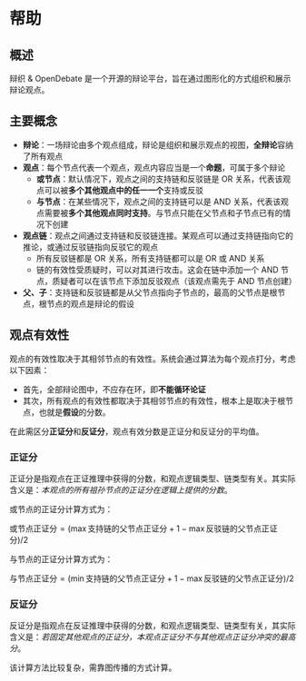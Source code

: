 # 帮助
## 概述

辩织 & OpenDebate 是一个开源的辩论平台，旨在通过图形化的方式组织和展示辩论观点。

## 主要概念

- **辩论**：一场辩论由多个观点组成，辩论是组织和展示观点的视图，**全辩论**容纳了所有观点
- **观点**：每个节点代表一个观点，观点内容应当是一个**命题**，可属于多个辩论
    - **或节点**：默认情况下，观点之间的支持链和反驳链是 OR 关系，代表该观点可以被**多个其他观点中的任一一个**支持或反驳
    - **与节点**：在某些情况下，观点之间的支持链可以是 AND 关系，代表该观点需要被**多个其他观点同时支持**。与节点只能在父节点和子节点已有的情况下创建
- **观点链**：观点之间通过支持链和反驳链连接。某观点可以通过支持链指向它的推论，或通过反驳链指向反驳它的观点
    - 所有反驳链都是 OR 关系，所有支持链都可以是 OR 或 AND 关系
    - 链的有效性受质疑时，可以对其进行攻击。这会在链中添加一个 AND 节点，质疑者可以在该节点下添加反驳观点（该观点需先于 AND 节点创建）
- **父、子**：支持链和反驳链都是从父节点指向子节点的，最高的父节点是根节点，根节点的观点是辩论的假设

## 观点有效性

观点的有效性取决于其相邻节点的有效性。系统会通过算法为每个观点打分，考虑以下因素：

- 首先，全部辩论图中，不应存在环，即**不能循环论证**
- 其次，所有观点的有效性都取决于其相邻节点的有效性，根本上是取决于根节点，也就是**假设**的分数。

在此需区分**正证分**和**反证分**，观点有效分数是正证分和反证分的平均值。

### 正证分

正证分是指观点在正证推理中获得的分数，和观点逻辑类型、链类型有关。其实际含义是：*本观点的所有祖孙节点的正证分在逻辑上提供的分数*。

或节点的正证分计算方式为：

$\text{或节点正证分} = (\max{\text{支持链的父节点正证分}} + 1 - \max{\text{反驳链的父节点正证分}}) / 2$

与节点的正证分计算方式为：

$\text{与节点正证分} = (\min{\text{支持链的父节点正证分}} + 1 - \max{\text{反驳链的父节点正证分}}) / 2$

### 反证分

反证分是指观点在反证推理中获得的分数，和观点逻辑类型、链类型有关，其实际含义是：*若固定其他观点的正证分，本观点正证分不与其他观点正证分冲突的最高分*。

该计算方法比较复杂，需靠图传播的方式计算。
